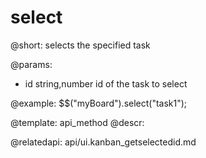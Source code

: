 select
=============


@short:
	selects the specified task 

@params:

- id			string,number		id of the task to select


@example:
$$("myBoard").select("task1");

@template:	api_method
@descr:

@relatedapi:
api/ui.kanban_getselectedid.md
